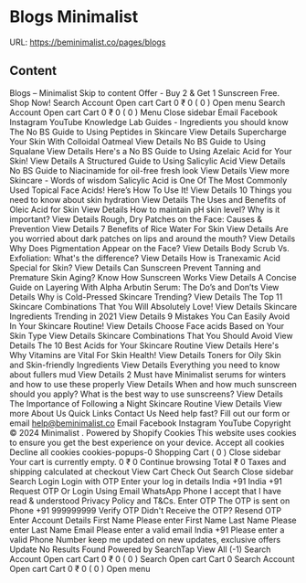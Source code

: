 # Blogs  Minimalist

URL: https://beminimalist.co/pages/blogs

## Content

Blogs – Minimalist
Skip to content
Offer - Buy 2 & Get 1 Sunscreen Free. Shop Now!
Search
Account
Open cart
Cart
0
₹ 0
(
0
)
Open menu
Search
Account
Open cart
Cart
0
₹ 0
(
0
)
Menu
Close sidebar
Email
Facebook
Instagram
YouTube
Knowledge Lab
Guides - Ingredients you should know
The No BS Guide to Using Peptides in Skincare
View Details
Supercharge Your Skin With Colloidal Oatmeal
View Details
No BS Guide to Using Squalane
View Details
Here's a No BS Guide to Using Azelaic Acid for Your Skin!
View Details
A Structured Guide to Using Salicylic Acid
View Details
No BS Guide to Niacinamide for oil-free fresh look
View Details
View more
Skincare - Words of wisdom
Salicylic Acid is One Of The Most Commonly Used Topical Face Acids! Here’s How To Use It!
View Details
10 Things you need to know about skin hydration
View Details
The Uses and Benefits of Oleic Acid for Skin
View Details
How to maintain pH skin level? Why is it important?
View Details
Rough, Dry Patches on the Face: Causes & Prevention
View Details
7 Benefits of Rice Water For Skin
View Details
Are you worried about dark patches on lips and around the mouth?
View Details
Why Does Pigmentation Appear on the Face?
View Details
Body Scrub Vs. Exfoliation: What's the difference?
View Details
How is Tranexamic Acid Special for Skin?
View Details
Can Sunscreen Prevent Tanning and Premature Skin Aging? Know How Sunscreen Works
View Details
A Concise Guide on Layering With Alpha Arbutin Serum: The Do’s and Don’ts
View Details
Why is Cold-Pressed Skincare Trending?
View Details
The Top 11 Skincare Combinations That You Will Absolutely Love!
View Details
Skincare Ingredients Trending in 2021
View Details
9 Mistakes You Can Easily Avoid In Your Skincare Routine!
View Details
Choose Face acids Based on Your Skin Type
View Details
Skincare Combinations That You Should Avoid
View Details
The 10 Best Acids for Your Skincare Routine
View Details
Here's Why Vitamins are Vital For Skin Health!
View Details
Toners for Oily Skin and Skin-friendly Ingredients
View Details
Everything you need to know about fullers mud
View Details
2 Must have Minimalist serums for winters and how to use these properly
View Details
When and how much sunscreen should you apply? What is the best way to use sunscreens?
View Details
The Importance of Following a Night Skincare Routine
View Details
View more
About Us
Quick Links
Contact Us
Need help fast? Fill out
our form
or email help@beminimalist.co
Email
Facebook
Instagram
YouTube
Copyright © 2024
Minimalist
.
Powered by Shopify
Cookies
This website uses cookies to ensure you get the best experience on your device.
Accept all cookies
Decline all cookies
cookies-popups-0
Shopping Cart
            (
0
)
Close sidebar
Your cart is currently empty.
0
₹ 0
Continue browsing
Total
₹ 0
Taxes and shipping calculated at checkout
View Cart
Check Out
Search
Close sidebar
Search
Login
Login with OTP
Enter your log in details
India
+91
India
+91
Request OTP
Or Login Using
Email
WhatsApp
Phone
I accept that I have read & understood
Privacy Policy
and T&Cs.
Enter OTP
The OTP is sent on
Phone
+91 999999999
Verify OTP
Didn't Receive the OTP?
Resend OTP
Enter Account Details
First Name
Please enter First Name
Last Name
Please enter Last Name
Email
Please enter a valid email
India
+91
Please enter a valid Phone Number
keep me updated on new updates, exclusive offers
Update
No Results Found
Powered by SearchTap
View All (-1)
Search
Account
Open cart
Cart
0
₹ 0
(
0
)
Search
Open cart
Cart
0
Search
Account
Open cart
Cart
0
₹ 0
(
0
)
Open menu